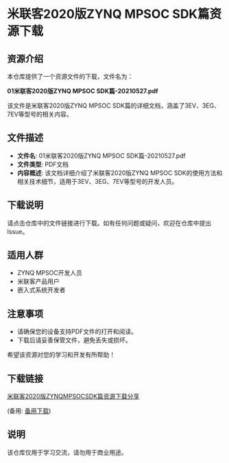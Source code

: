 # 米联客2020版ZYNQ MPSOC SDK篇资源下载

## 资源介绍

本仓库提供了一个资源文件的下载，文件名为：

**01米联客2020版ZYNQ MPSOC SDK篇-20210527.pdf**

该文件是米联客2020版ZYNQ MPSOC SDK篇的详细文档，涵盖了3EV、3EG、7EV等型号的相关内容。

## 文件描述

- **文件名**: 01米联客2020版ZYNQ MPSOC SDK篇-20210527.pdf
- **文件类型**: PDF文档
- **内容概述**: 该文档详细介绍了米联客2020版ZYNQ MPSOC SDK的使用方法和相关技术细节，适用于3EV、3EG、7EV等型号的开发人员。

## 下载说明

请点击仓库中的文件链接进行下载。如有任何问题或疑问，欢迎在仓库中提出Issue。

## 适用人群

- ZYNQ MPSOC开发人员
- 米联客产品用户
- 嵌入式系统开发者

## 注意事项

- 请确保您的设备支持PDF文件的打开和阅读。
- 下载后请妥善保管文件，避免丢失或损坏。

希望该资源对您的学习和开发有所帮助！

## 下载链接
[米联客2020版ZYNQMPSOCSDK篇资源下载分享](https://pan.quark.cn/s/6aaeb407eaa9) 

(备用: [备用下载](https://pan.baidu.com/s/1AoJ94p_PrQ6RIMhhObDHZw?pwd=1234))

## 说明

该仓库仅用于学习交流，请勿用于商业用途。
